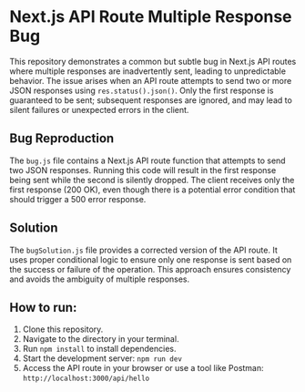 # Next.js API Route Multiple Response Bug

This repository demonstrates a common but subtle bug in Next.js API routes where multiple responses are inadvertently sent, leading to unpredictable behavior.  The issue arises when an API route attempts to send two or more JSON responses using `res.status().json()`.  Only the first response is guaranteed to be sent; subsequent responses are ignored, and may lead to silent failures or unexpected errors in the client.

## Bug Reproduction

The `bug.js` file contains a Next.js API route function that attempts to send two JSON responses.  Running this code will result in the first response being sent while the second is silently dropped.  The client receives only the first response (200 OK), even though there is a potential error condition that should trigger a 500 error response.

## Solution

The `bugSolution.js` file provides a corrected version of the API route.  It uses proper conditional logic to ensure only one response is sent based on the success or failure of the operation.  This approach ensures consistency and avoids the ambiguity of multiple responses.

## How to run:

1. Clone this repository.
2. Navigate to the directory in your terminal.
3. Run `npm install` to install dependencies.
4. Start the development server: `npm run dev`
5. Access the API route in your browser or use a tool like Postman: `http://localhost:3000/api/hello`
